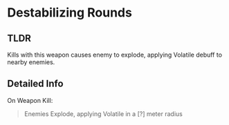 # Destabilizing Rounds
## TLDR
Kills with this weapon causes enemy to explode, applying Volatile debuff to nearby enemies.
## Detailed Info
On Weapon Kill:
> Enemies Explode, applying Volatile in a [?] meter radius  